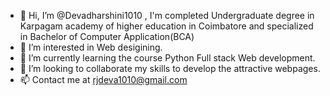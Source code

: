 - 👋 Hi, I’m @Devadharshini1010 , I'm completed Undergraduate degree in Karpagam academy of higher education in Coimbatore and specialized in Bachelor of Computer Application(BCA)
- 👀 I’m interested in Web desigining.
- 🌱 I’m currently learning the course Python Full stack Web development. 
- 💞️ I’m looking to collaborate my skills to develop the attractive webpages.
- 📫 Contact me at rjdeva1010@gmail.com

<!---
Devadharshini1010/Devadharshini1010 is a ✨ special ✨ repository because its `README.md` (this file) appears on your GitHub profile.
You can click the Preview link to take a look at your changes.
--->
